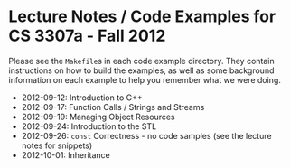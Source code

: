 Lecture Notes / Code Examples for CS 3307a - Fall 2012
======================================================

Please see the `Makefile`s in each code example directory.
They contain instructions on how to build the examples, as well as some
background information on each example to help you remember what we were
doing.

* 2012-09-12: Introduction to C++
* 2012-09-17: Function Calls / Strings and Streams
* 2012-09-19: Managing Object Resources
* 2012-09-24: Introduction to the STL
* 2012-09-26: `const` Correctness - no code samples (see the lecture notes for snippets)
* 2012-10-01: Inheritance

